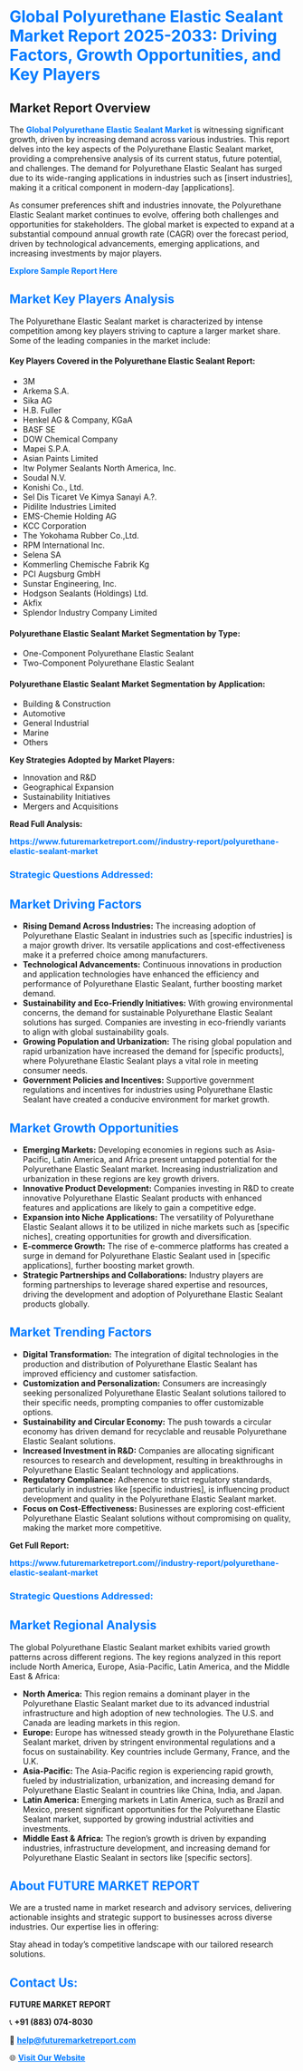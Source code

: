 <h1 style="color: #007BFF;">Global Polyurethane Elastic Sealant Market Report 2025-2033: Driving Factors, Growth Opportunities, and Key Players</h1>

<section id="overview">
<h2>Market Report Overview</h2>
<p>The <a href="https://www.futuremarketreport.com//industry-report/polyurethane-elastic-sealant-market" style="color: #007BFF; text-decoration: none;"><strong>Global Polyurethane Elastic Sealant Market</strong></a> is witnessing significant growth, driven by increasing demand across various industries. This report delves into the key aspects of the Polyurethane Elastic Sealant market, providing a comprehensive analysis of its current status, future potential, and challenges. The demand for Polyurethane Elastic Sealant has surged due to its wide-ranging applications in industries such as [insert industries], making it a critical component in modern-day [applications].</p>
<p>As consumer preferences shift and industries innovate, the Polyurethane Elastic Sealant market continues to evolve, offering both challenges and opportunities for stakeholders. The global market is expected to expand at a substantial compound annual growth rate (CAGR) over the forecast period, driven by technological advancements, emerging applications, and increasing investments by major players.</p>
</section>

<section id="overview">
<p><a href="https://www.futuremarketreport.com//request-sample/reportId=57914" style="color: #007BFF; text-decoration: none;"><strong>Explore Sample Report Here</strong></a></p>
</section>

<section id="key-players">
<h2 style="color: #007BFF;">Market Key Players Analysis</h2>
<p>The Polyurethane Elastic Sealant market is characterized by intense competition among key players striving to capture a larger market share. Some of the leading companies in the market include:</p>
<h4>Key Players Covered in the Polyurethane Elastic Sealant Report:</h4>
<ul><li>3M</li><li>Arkema S.A.</li><li>Sika AG</li><li>H.B. Fuller</li><li>Henkel AG &amp; Company, KGaA</li><li>BASF SE</li><li>DOW Chemical Company</li><li>Mapei S.P.A.</li><li>Asian Paints Limited</li><li>Itw Polymer Sealants North America, Inc.</li><li>Soudal N.V.</li><li>Konishi Co., Ltd.</li><li>Sel Dis Ticaret Ve Kimya Sanayi A.?.</li><li>Pidilite Industries Limited</li><li>EMS-Chemie Holding AG</li><li>KCC Corporation</li><li>The Yokohama Rubber Co.,Ltd.</li><li>RPM International Inc.</li><li>Selena SA</li><li>Kommerling Chemische Fabrik Kg</li><li>PCI Augsburg GmbH</li><li>Sunstar Engineering, Inc.</li><li>Hodgson Sealants (Holdings) Ltd.</li><li>Akfix</li><li>Splendor Industry Company Limited</li></ul>
<h4>Polyurethane Elastic Sealant Market Segmentation by Type:</h4>
<ul><li>One-Component Polyurethane Elastic Sealant</li><li>Two-Component Polyurethane Elastic Sealant</li></ul>

<h4>Polyurethane Elastic Sealant Market Segmentation by Application:</h4>
<ul><li>Building &amp; Construction</li><li>Automotive</li><li>General Industrial</li><li>Marine</li><li>Others</li></ul>
<p><strong>Key Strategies Adopted by Market Players:</strong></p>
<ul>
<li>Innovation and R&D</li>
<li>Geographical Expansion</li>
<li>Sustainability Initiatives</li>
<li>Mergers and Acquisitions</li>
</ul>
</section>

<section>
<p><strong>Read Full Analysis: </strong></p><a href="https://www.futuremarketreport.com//industry-report/polyurethane-elastic-sealant-market" style="color: #007BFF; text-decoration: none;"><strong>https://www.futuremarketreport.com//industry-report/polyurethane-elastic-sealant-market</strong></a>
<h3 style="color: #007BFF;">Strategic Questions Addressed:</h3>
</section>

<section id="driving-factors">
<h2 style="color: #007BFF;">Market Driving Factors</h2>
<ul>
<li><strong>Rising Demand Across Industries:</strong> The increasing adoption of Polyurethane Elastic Sealant in industries such as [specific industries] is a major growth driver. Its versatile applications and cost-effectiveness make it a preferred choice among manufacturers.</li>
<li><strong>Technological Advancements:</strong> Continuous innovations in production and application technologies have enhanced the efficiency and performance of Polyurethane Elastic Sealant, further boosting market demand.</li>
<li><strong>Sustainability and Eco-Friendly Initiatives:</strong> With growing environmental concerns, the demand for sustainable Polyurethane Elastic Sealant solutions has surged. Companies are investing in eco-friendly variants to align with global sustainability goals.</li>
<li><strong>Growing Population and Urbanization:</strong> The rising global population and rapid urbanization have increased the demand for [specific products], where Polyurethane Elastic Sealant plays a vital role in meeting consumer needs.</li>
<li><strong>Government Policies and Incentives:</strong> Supportive government regulations and incentives for industries using Polyurethane Elastic Sealant have created a conducive environment for market growth.</li>
</ul>
</section>

<section id="growth-opportunities">
<h2 style="color: #007BFF;">Market Growth Opportunities</h2>
<ul>
<li><strong>Emerging Markets:</strong> Developing economies in regions such as Asia-Pacific, Latin America, and Africa present untapped potential for the Polyurethane Elastic Sealant market. Increasing industrialization and urbanization in these regions are key growth drivers.</li>
<li><strong>Innovative Product Development:</strong> Companies investing in R&D to create innovative Polyurethane Elastic Sealant products with enhanced features and applications are likely to gain a competitive edge.</li>
<li><strong>Expansion into Niche Applications:</strong> The versatility of Polyurethane Elastic Sealant allows it to be utilized in niche markets such as [specific niches], creating opportunities for growth and diversification.</li>
<li><strong>E-commerce Growth:</strong> The rise of e-commerce platforms has created a surge in demand for Polyurethane Elastic Sealant used in [specific applications], further boosting market growth.</li>
<li><strong>Strategic Partnerships and Collaborations:</strong> Industry players are forming partnerships to leverage shared expertise and resources, driving the development and adoption of Polyurethane Elastic Sealant products globally.</li>
</ul>
</section>

<section id="trending-factors">
<h2 style="color: #007BFF;">Market Trending Factors</h2>
<ul>
<li><strong>Digital Transformation:</strong> The integration of digital technologies in the production and distribution of Polyurethane Elastic Sealant has improved efficiency and customer satisfaction.</li>
<li><strong>Customization and Personalization:</strong> Consumers are increasingly seeking personalized Polyurethane Elastic Sealant solutions tailored to their specific needs, prompting companies to offer customizable options.</li>
<li><strong>Sustainability and Circular Economy:</strong> The push towards a circular economy has driven demand for recyclable and reusable Polyurethane Elastic Sealant solutions.</li>
<li><strong>Increased Investment in R&D:</strong> Companies are allocating significant resources to research and development, resulting in breakthroughs in Polyurethane Elastic Sealant technology and applications.</li>
<li><strong>Regulatory Compliance:</strong> Adherence to strict regulatory standards, particularly in industries like [specific industries], is influencing product development and quality in the Polyurethane Elastic Sealant market.</li>
<li><strong>Focus on Cost-Effectiveness:</strong> Businesses are exploring cost-efficient Polyurethane Elastic Sealant solutions without compromising on quality, making the market more competitive.</li>
</ul>
</section>

<section>
<p><strong>Get Full Report: </strong></p><a href="https://www.futuremarketreport.com//industry-report/polyurethane-elastic-sealant-market" style="color: #007BFF; text-decoration: none;"><strong>https://www.futuremarketreport.com//industry-report/polyurethane-elastic-sealant-market</strong></a>
<h3 style="color: #007BFF;">Strategic Questions Addressed:</h3>
</section>


<section id="regional-analysis">
<h2 style="color: #007BFF;">Market Regional Analysis</h2>
<p>The global Polyurethane Elastic Sealant market exhibits varied growth patterns across different regions. The key regions analyzed in this report include North America, Europe, Asia-Pacific, Latin America, and the Middle East & Africa:</p>
<ul>
<li><strong>North America:</strong> This region remains a dominant player in the Polyurethane Elastic Sealant market due to its advanced industrial infrastructure and high adoption of new technologies. The U.S. and Canada are leading markets in this region.</li>
<li><strong>Europe:</strong> Europe has witnessed steady growth in the Polyurethane Elastic Sealant market, driven by stringent environmental regulations and a focus on sustainability. Key countries include Germany, France, and the U.K.</li>
<li><strong>Asia-Pacific:</strong> The Asia-Pacific region is experiencing rapid growth, fueled by industrialization, urbanization, and increasing demand for Polyurethane Elastic Sealant in countries like China, India, and Japan.</li>
<li><strong>Latin America:</strong> Emerging markets in Latin America, such as Brazil and Mexico, present significant opportunities for the Polyurethane Elastic Sealant market, supported by growing industrial activities and investments.</li>
<li><strong>Middle East & Africa:</strong> The region’s growth is driven by expanding industries, infrastructure development, and increasing demand for Polyurethane Elastic Sealant in sectors like [specific sectors].</li>
</ul>
</section>

<footer>
<h2 style="color: #007BFF;">About FUTURE MARKET REPORT</h2>
<p>We are a trusted name in market research and advisory services, delivering actionable insights and strategic support to businesses across diverse industries. Our expertise lies in offering:</p>

<p>Stay ahead in today’s competitive landscape with our tailored research solutions.</p>

<h2 style="color: #007BFF;">Contact Us:</h2>
<p><strong>FUTURE MARKET REPORT</strong></p>
<p>📞 <strong>+91 (883) 074-8030</strong></p>
<p>📧 <strong><a href="mailto:help@futuremarketreport.com" style="color: #007BFF;">help@futuremarketreport.com</a></strong></p>
<p>🌐 <strong><a href="https://www.futuremarketreport.com/" style="color: #007BFF;">Visit Our Website</a></strong></p>
</footer>
